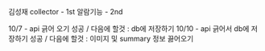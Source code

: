 김성재
collector - 1st
알람기능 - 2nd

10/7 - api 긁어 오기 성공 / 다음에 할것 : db에 저장하기
10/10 - api 긁어서 db에 저장하기 성공 / 다음에 할것 : 이미지 및 summary 정보 끓어오기